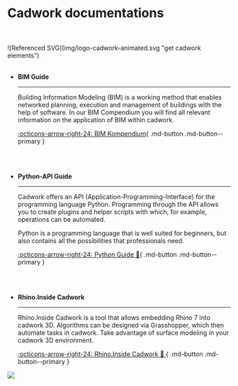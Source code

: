 # Cadwork documentations

<br>
<br>
![Referenced SVG](img/logo-cadwork-animated.svg "get cadwork elements")
<br>
<br>

<div class="BIM Kompendium" markdown>

-   __BIM Guide__

    ---

    Building Information Modeling (BIM) is a working method that enables networked planning, execution and management of buildings with the help of software. 
    In our BIM Compendium you will find all relevant information on the application of BIM within cadwork.

    [:octicons-arrow-right-24: BIM Kompendium](https://cadwork-bim.readthedocs.io/de/latest/){ .md-button .md-button--primary }

    <br>
    <br>

-   __Python-API Guide__

    ---

    Cadwork offers an API (Application-Programming-Interface) for the programming language Python. 
    Programming through the API allows you to create plugins and helper scripts with which, for example, operations can be automated.

    Python is a programming language that is well suited for beginners, but also contains all the possibilities that professionals need.

    [:octicons-arrow-right-24: Python Guide :snake:](https://python.cadwork.dev/en/latest/){ .md-button .md-button--primary }

    <br>
    <br>

-   __Rhino.Inside Cadwork__

    ---

    Rhino.Inside Cadwork is a tool that allows embedding Rhino 7 into cadwork 3D. Algorithms can be designed via Grasshopper, which then automate tasks in cadwork. 
    Take advantage of surface modeling in your cadwork 3D environment.

    [:octicons-arrow-right-24: Rhino.Inside Cadwork :rhinoceros: ](https://rhinoinsidecadwork.readthedocs.io/en/latest/){ .md-button .md-button--primary }

</div>


<noscript>
    <img src="https://analytics.cadwork.ca/ingress/e6b1702b-6224-4e93-94b7-9e4c2cd7ae06/pixel.gif">
</noscript>
<script defer src="https://analytics.cadwork.ca/ingress/e6b1702b-6224-4e93-94b7-9e4c2cd7ae06/script.js"></script>
